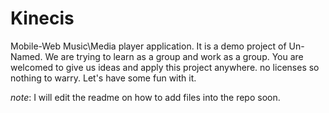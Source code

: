 # Kinecis
Mobile-Web Music\Media player application. It is a demo project of Un-Named. We are trying to learn as a group and work as a group.
You are welcomed to give us ideas and apply this project anywhere. no licenses so nothing to warry. 
Let's have some fun with it. 

*note*: I will edit the readme on how to add files into the repo soon.
